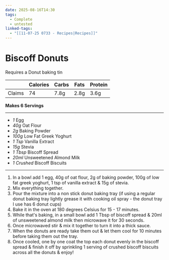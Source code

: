 ```yaml
---
date: 2025-08-16T14:30
tags:
  - Complete
  - untested
linked-tags:
  - "[[11-07-25 0733 - Recipes|Recipes]]"
---
```

# Biscoff Donuts
Requires a Donut baking tin

|        | Calories | Carbs | Fats | Protein |
| ------ | -------- | ----- | ---- | ------- |
| Claims | 74       | 7.8g  | 2.8g | 3.6g    |


**Makes 6 Servings**

---
- *1* Egg
- *40g* Oat Flour
- *2g* Baking Powder
- *100g* Low Fat Greek Yoghurt
- *1 Tsp* Vanilla Extract
- *15g* Stevia
- *1 Tbsp* Biscoff Spread
- *20ml* Unsweetened Almond Milk
- *1 Crushed* Biscoff Biscuits
---
1. In a bowl add 1 egg, 40g of oat flour, 2g of baking powder, 100g of low fat greek yoghurt, 1 tsp of vanilla extract & 15g of stevia.
2. Mix everything together.
3. Pour the mixture into a non stick donut baking tray (if using a regular donut baking tray lightly grease it with cooking oil spray - the donut tray I use has 6 donut cups)
4. Bake it in the oven at 180 degrees Celsius for 15 - 17 minutes.
5. While that's baking, in a small bowl add 1 Tbsp of biscoff spread & 20ml of unsweetened almond milk then microwave it for 30 seconds.
6. Once microwaved stir & mix it together to turn it into a thick sauce.
7. When the donuts are ready take them out & let them cool for 10 minutes before taking them out the tray.
8. Once cooled, one by one coat the top each donut evenly in the biscoff spread & finish it off by sprinkling 1 serving of crushed biscoff biscuits across all the donuts & enjoy!